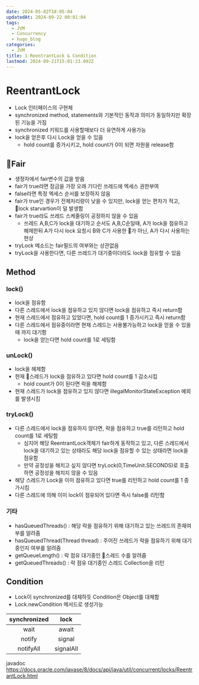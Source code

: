 ```yaml
---
date: 2024-05-02T18:05:04
updatedAt: 2024-09-22 00:01:04
tags:
  - JVM
  - Concurrency
  - hugo_blog
categories:
  - JVM
title: 1-ReentrantLock & Condition
lastmod: 2024-09-21T15:01:23.092Z
---
```

# ReentrantLock

* Lock 인터페이스의 구현체
* synchronized method, statements와 기본적인 동작과 의미가 동일하지만 확장된 기능을 가짐
* synchronized 키워드를 사용할때보다 더 유연하게 사용가능
* lock을 얻은후 다시 Lock을 얻을 수 있음
  * hold count를 증가시키고, hold count가 0이 되면 자원을 release함

## Fair

* 생정자에서 fair변수의 값을 받음
* fair가 true라면 잠금을 가장 오래 기다린 쓰레드에 엑세스 권한부여
* false라면 특정 엑세스 순서를 보장하지 않음
* fair가 true인 경우가 전체처리량이 낮을 수 있지만, lock을 얻는 편차가 적고, lock starvartion이 덜 발생함
* fair가 true라도 쓰레드 스케줄링이 공정하지 않을 수 있음
  * 쓰레드 A,B,C가 lock을 대기하고 순서도 A,B,C순일때, A가 lock을 점유하고 해제한뒤 A가 다시 lock 요청시 B와 C가 사용한 가 아닌, A가 다시 사용하는 현상
* tryLock 메소드는 fair필드의 여부와는 상관없음
* tryLock을 사용한다면, 다른 쓰레드가 대기중이더라도 lock을 점유할 수 있음

## Method

### lock()

* lock을 점유함
* 다른 스레드에서 lock을 점유하고 있지 않다면 lock을 점유하고 즉시 return함
* 현재 스레드에서 점유하고 있었다면, hold count를 1 증가시키고 즉시 return함
* 다른 스레드에서 점유중이라면 현재 스레드는 사용불가능하고 lock을 얻을 수 있을때 까지 대기함
  * lock을 얻는다면 hold count를 1로 세팅함

### unLock()

* lock을 헤제함
* 현재 스레드가 lock을 점유하고 있다면 hold count를 1 감소시킴
  * hold count가 0이 된다면 락을 해제함
* 현재 스레드가 lock을 점유하고 있지 않다면 illegalMonitorStateException 예외를 발생시킴

### tryLock()

* 다른 스레드에서 lock을 점유하지 않다면, 락을 점유하고 true를 리턴하고 hold count를 1로 세팅함
  * 심지어 해당 ReentrantLock객체가 fair하게 동작하고 있고, 다른 스레드에서 lock을 대기하고 있는 상태라도 해당 lock을 점유할 수 있는 상태라면 lock을 점유함
  * 만약 공정성을 해치고 싶지 않다면 tryLock(0,TimeUnit.SECONDS)로 호출하면 공정성을 해치지 않을 수 있음
* 해당 스레드가 Lock을 이미 점유하고 있다면 true를 리턴하고 hold count를 1 증가시킴
* 다른 스레드에 의해 이미 lock이 점유되어 있다면 즉시 false를 리턴함

### 기타

* hasQueuedThreads() : 해당 락을 점유하기 위해 대기하고 있는 쓰레드의 존재여부를 알려줌
* hasQueuedThread(Thread thread) : 주어진 쓰레드가 락을 점유하기 위해 대기중인지 여부를 알려줌
* getQueueLength() : 락 점유 대기중인 스레드 수를 알려줌
* getQueuedThreads() : 락 점유 대기중인 스레드 Collection을 리턴

## Condition

* Lock이 synchronized를 대체하듯 Condition은 Object를 대체함
* Lock.newCondition 메서드로 생성가능

| synchronized |    lock   |
| :----------: | :-------: |
|     wait     |   await   |
|    notify    |   signal  |
|   notifyAll  | signalAll |

javadoc\
https://docs.oracle.com/javase/8/docs/api/java/util/concurrent/locks/ReentrantLock.html
